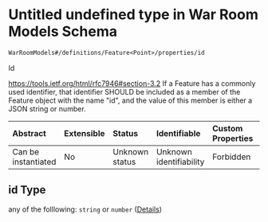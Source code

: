# Untitled undefined type in War Room Models Schema

```txt
WarRoomModels#/definitions/Feature<Point>/properties/id
```

Id

<https://tools.ietf.org/html/rfc7946#section-3.2> If a Feature has a commonly used identifier, that identifier SHOULD be included as a member of the Feature object with the name "id", and the value of this member is either a JSON string or number.

| Abstract            | Extensible | Status         | Identifiable            | Custom Properties | Additional Properties | Access Restrictions | Defined In                                                        |
| :------------------ | :--------- | :------------- | :---------------------- | :---------------- | :-------------------- | :------------------ | :---------------------------------------------------------------- |
| Can be instantiated | No         | Unknown status | Unknown identifiability | Forbidden         | Allowed               | none                | [models.schema.json\*](models.schema.json "open original schema") |

## id Type

any of the folllowing: `string` or `number` ([Details](models-definitions-featurepoint-properties-id.md))
